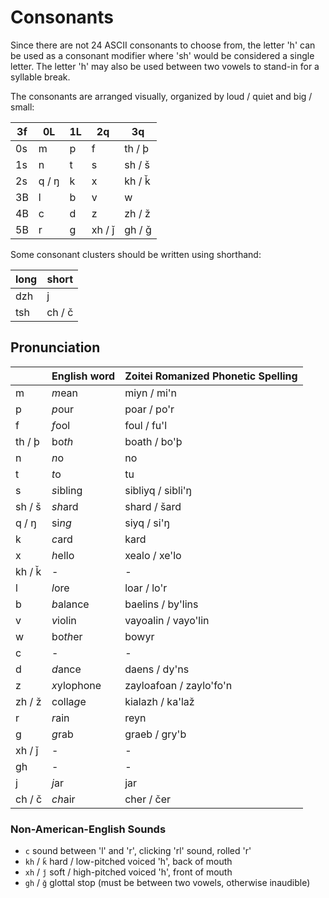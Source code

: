 # Consonants

Since there are not 24 ASCII consonants to choose from, the letter 'h' can be
used as a consonant modifier where 'sh' would be considered a single letter.
The letter 'h' may also be used between two vowels to stand-in for a syllable
break.

The consonants are arranged visually, organized by loud / quiet and big / small:

| 3f | 0L    | 1L | 2q     | 3q     | 
|----|-------|----|--------|--------|
| 0s | m     | p  | f      | th / þ |
| 1s | n     | t  | s      | sh / š |
| 2s | q / ŋ | k  | x      | kh / ǩ |
| 3B | l     | b  | v      | w      |
| 4B | c     | d  | z      | zh / ž |
| 5B | r     | g  | xh / ǰ | gh / ǧ |

Some consonant clusters should be written using shorthand:

| long | short  |
|------|--------|
| dzh  | j      |
| tsh  | ch / č |

## Pronunciation

|        | English word | Zoitei Romanized Phonetic Spelling |
|--------|--------------|------------------------------------|
| m      | *m*ean       | miyn / mi'n                        |
| p      | *p*our       | poar / po'r                        |
| f      | *f*ool       | foul / fu'l                        |
| th / þ | bo*th*       | boath / bo'þ                       |
| n      | *n*o         | no                                 |
| t      | *t*o         | tu                                 |
| s      | *s*ibling    | sibliyq / sibli'ŋ                  |
| sh / š | *sh*ard      | shard / šard                       |
| q / ŋ  | si*ng*       | siyq / si'ŋ                        |
| k      | *c*ard       | kard                               |
| x      | *h*ello      | xealo / xe'lo                      |
| kh / ǩ | -            | -                                  |
| l      | *l*ore       | loar / lo'r                        |
| b      | *b*alance    | baelins / by'lins                  |
| v      | *v*iolin     | vayoalin / vayo'lin                |
| w      | bo*th*er     | bowyr                              |
| c      | -            | -                                  |
| d      | *d*ance      | daens / dy'ns                      |
| z      | *x*ylophone  | zayloafoan / zaylo'fo'n            |
| zh / ž | colla*g*e    | kialazh / ka'laž                   |
| r      | *r*ain       | reyn                               |
| g      | *g*rab       | graeb / gry'b                      |
| xh / ǰ | -            | -                                  |
| gh     | -            | -                                  |
| j      | *j*ar        | jar                                |
| ch / č | *ch*air      | cher / čer                         |

### Non-American-English Sounds

 - `c` sound between 'l' and 'r', clicking 'rl' sound, rolled 'r'
 - `kh` / `ǩ` hard / low-pitched voiced 'h', back of mouth
 - `xh` / `ǰ` soft / high-pitched voiced 'h', front of mouth
 - `gh` / `ǧ` glottal stop (must be between two vowels, otherwise inaudible)
